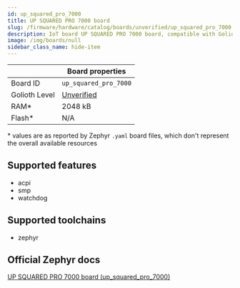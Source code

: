 ```yaml
---
id: up_squared_pro_7000
title: UP SQUARED PRO 7000 board
slug: /firmware/hardware/catalog/boards/unverified/up_squared_pro_7000
description: IoT board UP SQUARED PRO 7000 board, compatible with Golioth at unverified level.
image: /img/boards/null
sidebar_class_name: hide-item
---
```


[//]: # (This is an auto-generated file, do not edit! Changes to it will be lost upon re-generation)



|                | Board properties     |
| -------------  | -------------------- |
| Board ID       | `up_squared_pro_7000` |
| Golioth Level  | [Unverified](/firmware/hardware#unverified-boards) |
| RAM*           | 2048 kB |
| Flash*         | N/A |

\* values are as reported by Zephyr `.yaml` board files, which don't represent the overall available resources



## Supported features

* acpi
* smp
* watchdog

## Supported toolchains

* zephyr

## Official Zephyr docs

[UP SQUARED PRO 7000 board (up_squared_pro_7000)](https://docs.zephyrproject.org/latest/boards/up-bridge-the-gap/up_squared_pro_7000/doc/index.html)
